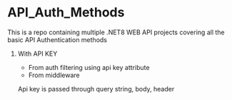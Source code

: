 # API_Auth_Methods

This is a repo containing multiple .NET8 WEB API projects covering all the basic API Authentication methods

1) With API KEY 
   - From auth filtering using api key attribute
   - From middleware

   Api key is passed through query string, body, header   
